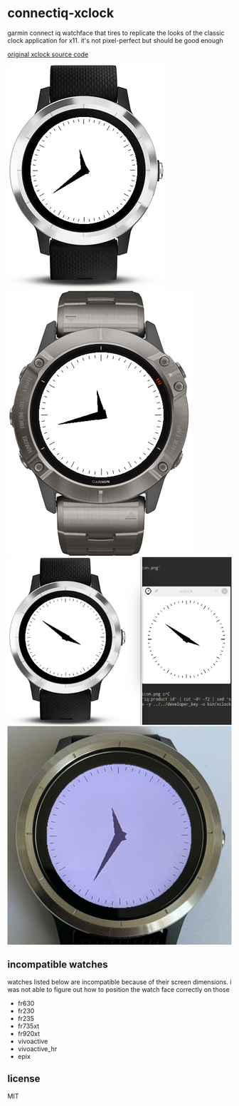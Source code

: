 # connectiq-xclock

garmin connect iq watchface that tires to replicate the looks of the classic clock application for x11. it's not pixel-perfect but should be good enough  

[original xclock source code](https://gitlab.freedesktop.org/xorg/app/xclock/)  

![image1](imgs/img1.png)
![image2](imgs/img2.png)
![image3](imgs/img3.png)
![image4](imgs/img4.png)

## incompatible watches

watches listed below are incompatible because of their screen dimensions. i was not able to figure out how to position the watch face correctly on those 

* fr630
* fr230
* fr235 
* fr735xt
* fr920xt 
* vivoactive 
* vivoactive_hr 
* epix 

## license

MIT

